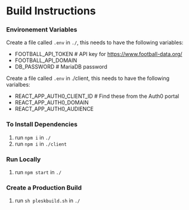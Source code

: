 # Build Instructions

### Environement Variables

Create a file called `.env` in `./`, this needs to have the following variables:

- FOOTBALL_API_TOKEN # API key for https://www.football-data.org/
- FOOTBALL_API_DOMAIN
- DB_PASSWORD  # MariaDB password

Create a file called `.env` in ./client, this needs to have the following varialbes:

- REACT_APP_AUTH0_CLIENT_ID # Find these from the Auth0 portal
- REACT_APP_AUTH0_DOMAIN
- REACT_APP_AUTH0_AUDIENCE


### To Install Dependencies

1. run `npm i` in `./`
2. run `npm i` in `./client`

### Run Locally

1. run `npm start` in `./`

### Create a Production Build

1. run `sh pleskbuild.sh` in `./`
